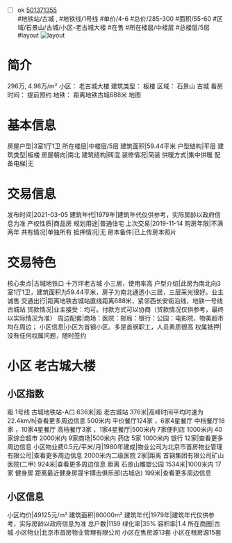 - [ ] ok [501371355](https://bj.5i5j.com/ershoufang/501371355.html)  
 #地铁站/古城 ,  #地铁线/1号线
#单价/4-6 #总价/285-300 #面积/55-60   #区域/石景山/古城/小区-老古城大楼 #在售 #所在楼层/中楼层 #总楼层/5层 #layout 
![layout](http://image2a.5i5j.com/bdir/layout/91bd71bb723b4e1bbab2665ba3bb9c46.jpg_P5.jpg) 
# 简介 
 296万,  4.98万/m² 
小区： 老古城大楼
建筑类型： 板楼
区域： 石景山 古城
看房时间： 提前预约
地铁： 距离地铁古城688米 地图
# 基本信息 
 房屋户型|3室1厅1卫
所在楼层|中楼层/5层
建筑面积|59.44平米
户型结构|平层
建筑类型|板楼
房屋朝向|南北
建筑结构|砖混
装修情况|简装
供暖方式|集中供暖
配备电梯|无
# 交易信息 
 发布时间|2021-03-05
建筑年代|1979年|建筑年代仅供参考，实际房龄以政府信息为准
产权性质|商品房
规划用途|普通住宅
上次交易|2019-11-14
购房年限|不满两年
共有情况|单独所有
抵押情况|无
房本备件|已上传房本照片
# 交易特色 
 核心卖点|古城地铁口 十万坪老古城 小三居，使用率高
户型介绍|此房为南北向3室1厅1卫，建筑面积为59.44平米，房子为南北通透小三居，三层采光很好。业主诚售
交通出行|距离地铁古城站直线距离688米，紧邻西长安街沿线，地铁一号线古城站
贷款情况|业主接受：均可。付款方式可以协商（贷款情况仅供参考，最终以实际情况为准）
周边配套|商场：医院：邮局：银行：公园：电影院、物美超市均在周边；
小区信息|小区为首钢小区。多是首钢职工，人员素质很高
权属抵押|没有任何权属问题，随时签约
# 小区 老古城大楼
## 小区指数 
 距 1号线 古城地铁站-A口 636米|距 老古城站 376米|高峰时间平均时速为22.4km/h|查看更多周边信息
500米内 平价餐厅124家 ，6家4星餐厅
中档餐厅18家 ，10家4星餐厅
高档餐厅3家 ，1家4星餐厅|500米内 7家便利店
1000米内 40家综合超市
2000米内 9家商场|500米内 药店 5家
1000米内 银行 12家|查看更多周边信息
小区物业费0.5元/平米/月|1980年建成|物业公司为北京市首房物业管理有限公司|查看更多周边信息
2000米内二级医院 2家|距离 首钢集团有限公司矿山医院(二甲)  924米|查看更多周边信息
距离 石景山雕塑公园 1534米|1000米内 17家 健身房
距离最近健身房晟宇搏击俱乐部(古城店) 199米|查看更多周边信息
## 小区信息 
 小区均价|49125元/m²
建筑面积|80000m²
建筑年代|1979年|建筑年代仅供参考，实际房龄以政府信息为准
总户数|1159
绿化率|35%
容积率|1.4
所在商圈|古城
小区物业|北京市首房物业管理有限公司
小区在售房源13套
小区在租房源15套
